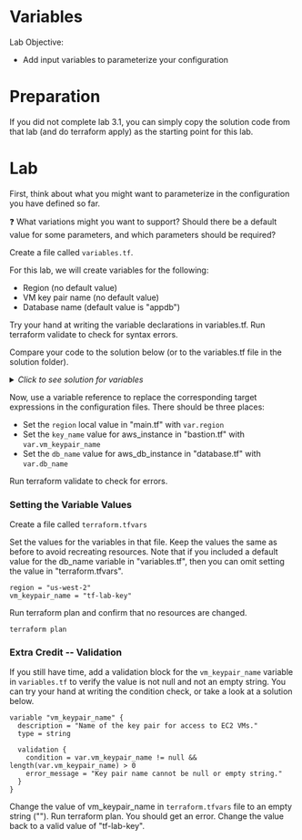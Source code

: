 # Variables

Lab Objective:
- Add input variables to parameterize your configuration

# Preparation

If you did not complete lab 3.1, you can simply copy the solution code from that lab (and do terraform apply) as the starting point for this lab.

# Lab

First, think about what you might want to parameterize in the configuration you have defined so far.

:question: What variations might you want to support?  Should there be a default value for some parameters, and which parameters should be required?

Create a file called `variables.tf`.

For this lab, we will create variables for the following:
-	Region (no default value)
- VM key pair name (no default value)
-	Database name (default value is "appdb")

Try your hand at writing the variable declarations in variables.tf.  Run terraform validate to check for syntax errors.

Compare your code to the solution below (or to the variables.tf file in the solution folder).

<details>

 _<summary>Click to see solution for variables</summary>_

```
variable "region" {
  type = string
}

variable "vm_keypair_name" {
  description = "Name of the key pair for access to EC2 VMs"
  type = string
}

variable "db_name" {
  description = "Name of database to be created."
  type = string
  default = "appdb"
}
```
</details>

Now, use a variable reference to replace the corresponding target expressions in the configuration files.  There should be three places:

- Set the `region` local value in "main.tf" with `var.region`
- Set the `key_name` value for aws_instance in "bastion.tf" with `var.vm_keypair_name`
- Set the `db_name` value for aws_db_instance in "database.tf" with `var.db_name`

Run terraform validate to check for errors.

### Setting the Variable Values

Create a file called `terraform.tfvars`

Set the values for the variables in that file.  Keep the values the same as before to avoid recreating resources. Note that if you included a default value for the db_name variable in "variables.tf", then you can omit setting the value in "terraform.tfvars".

```
region = "us-west-2"
vm_keypair_name = "tf-lab-key"
```

Run terraform plan and confirm that no resources are changed.
```
terraform plan
```


### Extra Credit -- Validation

If you still have time, add a validation block for the `vm_keypair_name` variable in `variables.tf` to verify the value is not null and not an empty string. You can try your hand at writing the condition check, or take a look at a solution below.

```
variable "vm_keypair_name" {
  description = "Name of the key pair for access to EC2 VMs."
  type = string

  validation {
    condition = var.vm_keypair_name != null && length(var.vm_keypair_name) > 0
    error_message = "Key pair name cannot be null or empty string."
  }
}
```

Change the value of vm_keypair_name in `terraform.tfvars` file to an empty string ("").  Run terraform plan.  You should get an error.  Change the value back to a valid value of "tf-lab-key".

